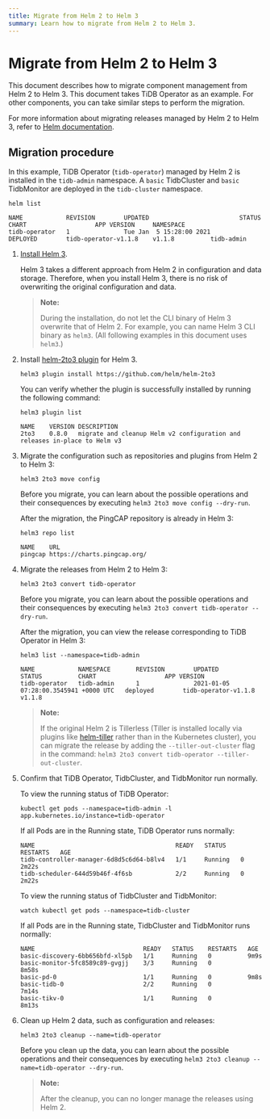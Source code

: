 ```yaml
---
title: Migrate from Helm 2 to Helm 3
summary: Learn how to migrate from Helm 2 to Helm 3.
---
```


# Migrate from Helm 2 to Helm 3

This document describes how to migrate component management from Helm 2 to Helm 3. This document takes TiDB Operator as an example. For other components, you can take similar steps to perform the migration.

For more information about migrating releases managed by Helm 2 to Helm 3, refer to [Helm documentation](https://helm.sh/docs/topics/v2_v3_migration/).

## Migration procedure

In this example, TiDB Operator (`tidb-operator`) managed by Helm 2 is installed in the `tidb-admin` namespace. A `basic` TidbCluster and `basic` TidbMonitor are deployed in the `tidb-cluster` namespace.


```shell
helm list
```

```
NAME            REVISION        UPDATED                         STATUS          CHART                   APP VERSION     NAMESPACE
tidb-operator   1               Tue Jan  5 15:28:00 2021        DEPLOYED        tidb-operator-v1.1.8    v1.1.8          tidb-admin
```

1. [Install Helm 3](https://helm.sh/docs/intro/install/).

    Helm 3 takes a different approach from Helm 2 in configuration and data storage. Therefore, when you install Helm 3, there is no risk of overwriting the original configuration and data.

    > **Note:**
    >
    > During the installation, do not let the CLI binary of Helm 3 overwrite that of Helm 2.  For example, you can name Helm 3 CLI binary as `helm3`. (All following examples in this document uses `helm3`.)

2. Install [helm-2to3 plugin](https://github.com/helm/helm-2to3) for Helm 3.

    
    ```shell
    helm3 plugin install https://github.com/helm/helm-2to3
    ```

    You can verify whether the plugin is successfully installed by running the following command:

    
    ```shell
    helm3 plugin list
    ```

    ```
    NAME    VERSION DESCRIPTION
    2to3    0.8.0   migrate and cleanup Helm v2 configuration and releases in-place to Helm v3
    ```

3. Migrate the configuration such as repositories and plugins from Helm 2 to Helm 3:

    
    ```shell
    helm3 2to3 move config
    ```

    Before you migrate, you can learn about the possible operations and their consequences by executing `helm3 2to3 move config --dry-run`.

    After the migration, the PingCAP repository is already in Helm 3:

    
    ```shell
    helm3 repo list
    ```

    ```
    NAME    URL
    pingcap https://charts.pingcap.org/
    ```

4. Migrate the releases from Helm 2 to Helm 3:

    
    ```shell
    helm3 2to3 convert tidb-operator
    ```

    Before you migrate, you can learn about the possible operations and their consequences by executing `helm3 2to3 convert tidb-operator --dry-run`.

    After the migration, you can view the release corresponding to TiDB Operator in Helm 3:

    
    ```shell
    helm3 list --namespace=tidb-admin
    ```

    ```
    NAME            NAMESPACE       REVISION        UPDATED                                 STATUS          CHART                   APP VERSION
    tidb-operator   tidb-admin      1               2021-01-05 07:28:00.3545941 +0000 UTC   deployed        tidb-operator-v1.1.8    v1.1.8
    ```

    > **Note:**
    >
    > If the original Helm 2 is Tillerless (Tiller is installed locally via plugins like [helm-tiller](https://github.com/rimusz/helm-tiller) rather than in the Kubernetes cluster), you can migrate the release by adding the `--tiller-out-cluster` flag in the command: `helm3 2to3 convert tidb-operator --tiller-out-cluster`.

5. Confirm that TiDB Operator, TidbCluster, and TidbMonitor run normally.

    To view the running status of TiDB Operator:

    
    ```shell
    kubectl get pods --namespace=tidb-admin -l app.kubernetes.io/instance=tidb-operator
    ```

    If all Pods are in the Running state, TiDB Operator runs normally:

    ```
    NAME                                       READY   STATUS    RESTARTS   AGE
    tidb-controller-manager-6d8d5c6d64-b8lv4   1/1     Running   0          2m22s
    tidb-scheduler-644d59b46f-4f6sb            2/2     Running   0          2m22s
    ```

    To view the running status of TidbCluster and TidbMonitor:

    
    ``` shell
    watch kubectl get pods --namespace=tidb-cluster
    ```

    If all Pods are in the Running state, TidbCluster and TidbMonitor runs normally:

    ```
    NAME                              READY   STATUS    RESTARTS   AGE
    basic-discovery-6bb656bfd-xl5pb   1/1     Running   0          9m9s
    basic-monitor-5fc8589c89-gvgjj    3/3     Running   0          8m58s
    basic-pd-0                        1/1     Running   0          9m8s
    basic-tidb-0                      2/2     Running   0          7m14s
    basic-tikv-0                      1/1     Running   0          8m13s
    ```

6. Clean up Helm 2 data, such as configuration and releases:

    
    ```shell
    helm3 2to3 cleanup --name=tidb-operator
    ```

    Before you clean up the data, you can learn about the possible operations and their consequences by executing `helm3 2to3 cleanup --name=tidb-operator --dry-run`.

    > **Note:**
    >
    > After the cleanup, you can no longer manage the releases using Helm 2.

